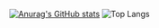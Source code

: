 [![Anurag's GitHub stats](https://github-readme-stats.vercel.app/api?username=Tyeers)](https://github.com/anuraghazra/github-readme-stats)
![Top Langs](https://github-readme-stats.vercel.app/api/top-langs/?username=anuraghazra&layout=compact)
